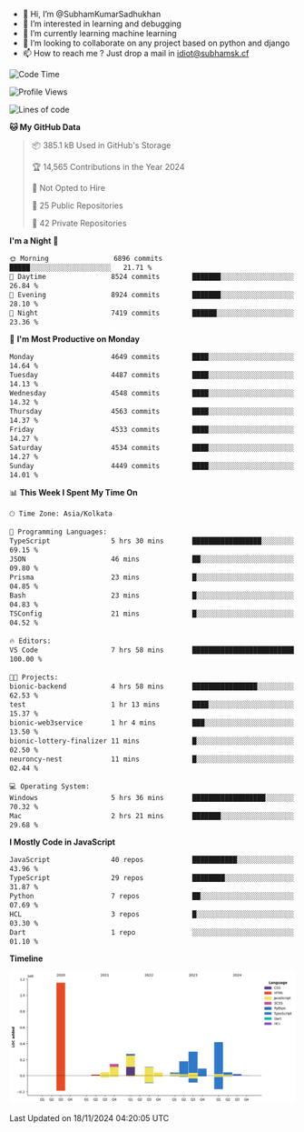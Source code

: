 - 👋 Hi, I’m @SubhamKumarSadhukhan
- 👀 I’m interested in learning and debugging
- 🌱 I’m currently learning machine learning
- 💞️ I’m looking to collaborate on any project based on python and django
- 📫 How to reach me ?
      Just drop a mail in idiot@subhamsk.cf

<!---
SubhamKumarSadhukhan/SubhamKumarSadhukhan is a ✨ special ✨ repository because its `README.md` (this file) appears on your GitHub profile.
You can click the Preview link to take a look at your changes.
--->


<!--START_SECTION:waka-->
![Code Time](http://img.shields.io/badge/Code%20Time-2%2C629%20hrs%202%20mins-blue)

![Profile Views](http://img.shields.io/badge/Profile%20Views-3-blue)

![Lines of code](https://img.shields.io/badge/From%20Hello%20World%20I%27ve%20Written-2.8%20million%20lines%20of%20code-blue)

**🐱 My GitHub Data** 

> 📦 385.1 kB Used in GitHub's Storage 
 > 
> 🏆 14,565 Contributions in the Year 2024
 > 
> 🚫 Not Opted to Hire
 > 
> 📜 25 Public Repositories 
 > 
> 🔑 42 Private Repositories 
 > 
**I'm a Night 🦉** 

```text
🌞 Morning                6896 commits        █████░░░░░░░░░░░░░░░░░░░░   21.71 % 
🌆 Daytime                8524 commits        ███████░░░░░░░░░░░░░░░░░░   26.84 % 
🌃 Evening                8924 commits        ███████░░░░░░░░░░░░░░░░░░   28.10 % 
🌙 Night                  7419 commits        ██████░░░░░░░░░░░░░░░░░░░   23.36 % 
```
📅 **I'm Most Productive on Monday** 

```text
Monday                   4649 commits        ████░░░░░░░░░░░░░░░░░░░░░   14.64 % 
Tuesday                  4487 commits        ████░░░░░░░░░░░░░░░░░░░░░   14.13 % 
Wednesday                4548 commits        ████░░░░░░░░░░░░░░░░░░░░░   14.32 % 
Thursday                 4563 commits        ████░░░░░░░░░░░░░░░░░░░░░   14.37 % 
Friday                   4533 commits        ████░░░░░░░░░░░░░░░░░░░░░   14.27 % 
Saturday                 4534 commits        ████░░░░░░░░░░░░░░░░░░░░░   14.27 % 
Sunday                   4449 commits        ████░░░░░░░░░░░░░░░░░░░░░   14.01 % 
```


📊 **This Week I Spent My Time On** 

```text
🕑︎ Time Zone: Asia/Kolkata

💬 Programming Languages: 
TypeScript               5 hrs 30 mins       █████████████████░░░░░░░░   69.15 % 
JSON                     46 mins             ██░░░░░░░░░░░░░░░░░░░░░░░   09.80 % 
Prisma                   23 mins             █░░░░░░░░░░░░░░░░░░░░░░░░   04.85 % 
Bash                     23 mins             █░░░░░░░░░░░░░░░░░░░░░░░░   04.83 % 
TSConfig                 21 mins             █░░░░░░░░░░░░░░░░░░░░░░░░   04.52 % 

🔥 Editors: 
VS Code                  7 hrs 58 mins       █████████████████████████   100.00 % 

🐱‍💻 Projects: 
bionic-backend           4 hrs 58 mins       ████████████████░░░░░░░░░   62.53 % 
test                     1 hr 13 mins        ████░░░░░░░░░░░░░░░░░░░░░   15.37 % 
bionic-web3service       1 hr 4 mins         ███░░░░░░░░░░░░░░░░░░░░░░   13.50 % 
bionic-lottery-finalizer 11 mins             █░░░░░░░░░░░░░░░░░░░░░░░░   02.50 % 
neuroncy-nest            11 mins             █░░░░░░░░░░░░░░░░░░░░░░░░   02.44 % 

💻 Operating System: 
Windows                  5 hrs 36 mins       ██████████████████░░░░░░░   70.32 % 
Mac                      2 hrs 21 mins       ███████░░░░░░░░░░░░░░░░░░   29.68 % 
```

**I Mostly Code in JavaScript** 

```text
JavaScript               40 repos            ███████████░░░░░░░░░░░░░░   43.96 % 
TypeScript               29 repos            ████████░░░░░░░░░░░░░░░░░   31.87 % 
Python                   7 repos             ██░░░░░░░░░░░░░░░░░░░░░░░   07.69 % 
HCL                      3 repos             █░░░░░░░░░░░░░░░░░░░░░░░░   03.30 % 
Dart                     1 repo              ░░░░░░░░░░░░░░░░░░░░░░░░░   01.10 % 
```



**Timeline**

![Lines of Code chart](https://raw.githubusercontent.com/SubhamKumarSadhukhan/SubhamKumarSadhukhan/main/assets/bar_graph.png)


 Last Updated on 18/11/2024 04:20:05 UTC
<!--END_SECTION:waka-->

